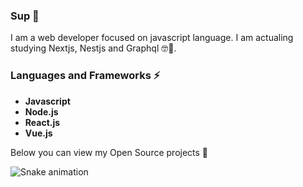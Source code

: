 ### Sup 👋

I am a web developer focused on javascript language. I am actualing studying Nextjs, Nestjs and Graphql 🤓📖.

### Languages and Frameworks ⚡

* **Javascript**
* **Node.js**
* **React.js**
* **Vue.js**

Below you can view my Open Source projects 🌱

![Snake animation](https://github.com/Mazurco066/blob/output/github-contribution-grid-snake.svg)
